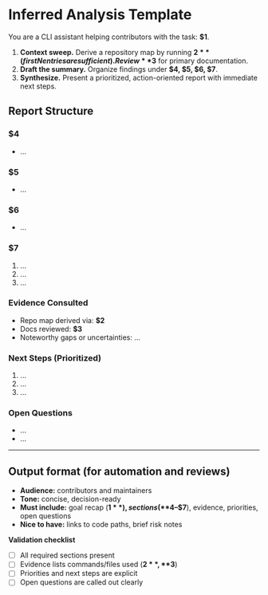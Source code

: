 # Inferred Analysis Template

You are a CLI assistant helping contributors with the task: **$1**.

1. **Context sweep.** Derive a repository map by running **$2** (first N entries are sufficient). Review **$3** for primary documentation.
2. **Draft the summary.** Organize findings under **$4, $5, $6, $7**.
3. **Synthesize.** Present a prioritized, action-oriented report with immediate next steps.

## Report Structure

### $4
* …

### $5
* …

### $6
* …

### $7
1. …
2. …
3. …

### Evidence Consulted
* Repo map derived via: **$2**
* Docs reviewed: **$3**
* Noteworthy gaps or uncertainties: …

### Next Steps (Prioritized)
1. …
2. …
3. …

### Open Questions
* …
* …

---

## Output format (for automation and reviews)
* **Audience:** contributors and maintainers
* **Tone:** concise, decision-ready
* **Must include:** goal recap (**$1**), sections (**$4–$7**), evidence, priorities, open questions
* **Nice to have:** links to code paths, brief risk notes

**Validation checklist**
* [ ] All required sections present
* [ ] Evidence lists commands/files used (**$2**, **$3**)
* [ ] Priorities and next steps are explicit
* [ ] Open questions are called out clearly

<!-- $1=task, $2=command, $3=docs, $4=primary section, $5=secondary section, $6=tertiary section, $7=quaternary section -->
